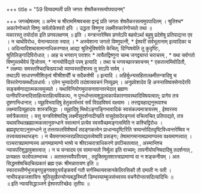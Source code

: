 +++
title = "59 दिव्यदम्पती प्रति जगतः शेषतैकरसत्वोपपादनम्"

+++
जगच्छेषत्वम् ॥ अनेन च श्रीराममिश्रवचसा द्वन्द्वं प्रति जगतः शेषतैकरसत्वमुपपादितम् । श्रुतिश्च\* अकारेणोच्यते विष्णुः सर्वलोकेश्वरो हरिः । उद्धता विष्णुना लक्ष्मीरुकारेणोच्यते तथा ॥  
मकारस्तु तयोर्दास इति प्रणवलक्षणम् ॥ इति । मन्त्रान्तरेष्विव प्रणवेऽपि बहवोऽर्था बहुषु प्रदेशेषु प्रतिपाद्यन्त एव । न चार्थविरोधः, येनान्यपरता स्यात् । \* अस्येशाना जगतो विष्णुपत्नी, \* ईश्वरीं सर्वभूतानाम् इत्यादिका च । अदित्यादिशब्दसामानाधिकरण्यात् आद्या श्रुतिर्भूविषयेति केचित्; दिग्विषयेति तु कुदृष्टिः, श्रुतिलिङ्गादिविरोधात् । आह च भगवान् पराशरः \* त्वयैतद्विष्णुना चाम्ब जगद्व्याप्तं चराचरम् , \* यथा सर्वगतो विष्णुस्तथैवेयं द्विजोत्तम, \* नानयोर्विद्यते परम् इत्यादि । तथा च भगवच्छास्त्रवचनम् \* एकतत्त्वमिवोदितौ,  
\* लक्ष्म्याः समस्तश्चिदचित्प्रपञ्चो व्याप्यस्तदीशस्य तु साऽपि सर्वम् ।  
तथाऽपि साधारणमीशितृत्वं श्रीश्रीशयोौं च सदैकशेषी ॥ इत्यादि । अहिर्बुध्न्यसहितालक्ष्मीतन्त्रादिषु च विस्तरेणायमर्थोऽवधार्यः । एतेन भूम्यादेरपि तदंशत्ववचनं निव्यूढम् । अनुप्रवेशादेव हि अनन्तविष्वक्सेनादेरपि सङ्कर्षणाद्यात्मकत्वमुच्यते । यथाविनियोगमुपासनावान्तरभेदात् ब्रह्मणः पत्नीपरिजनादिसाहित्यराहित्यविकल्पः, न पुनर्धान्तत्वशुद्धत्वकार्यकारणावस्थादिविषयत्वात्; प्रागेव तत्र दूषणाभिधानात् । व्यूहविभवादिषु हेतुकार्यभावं सर्वं विग्रहविषयं वक्ष्यामः । तत्तद्व्यहाद्यनुरूपाश्च लक्ष्म्यादिव्यूहादयः शास्त्रसिद्धाः । व्यूहादिषु मिथोऽङ्गाङ्गिभावादिकं स्वसंकल्पमात्रायत्तम् , ईश्वरस्य सर्वत्रैकत्वात् । यत्तु यन्त्रविशेषादिषु लक्ष्मीसुदर्शनादीन्प्रति वासुदेवादेरङ्गत्वं वचित्वचित् प्रतिपाद्यते, तत्र यथावस्थितब्रह्मात्मकत्वानुसन्धाने स्वात्मानं प्रत्येव स्वस्यैच्छमङ्गत्वमिति न कश्चिद्विरोधः । ब्रह्मदृष्टयाऽनुसन्धाने तु तत्तत्फलविशेषार्थं तदङ्गकत्वेन प्राधान्यदृष्टिरिति त्रय्यन्तोदितदृष्टिविध्यन्तरेष्विव न तत्त्वव्यवस्थाभङ्गः । न चैवमागमान्तरप्रतिपाद्यतत्त्वेष्वपि प्रसङ्गः; तेषामागमानामप्रामाण्यस्य वक्ष्यमाणत्वात् । पञ्चरात्रप्रामाण्यस्य आगमप्रामाण्ये भाष्ये च श्रीपञ्चरात्राधिकरणे प्रपञ्चितत्वात् , अस्माभिश्च न्यायपरिशुद्धावुक्तत्वात् । न च यन्त्रादय एव सामान्यतो निर्मूला इति वाच्यम्; तापनीयोपनिषदादिषु तदर्शनात् , प्रत्यक्षतः फलोपलम्भाच्च । अतस्तत्त्ववैपरीत्यम् , तदुक्तिमूलशास्त्राप्रामाण्यं वा न शङ्कनीयम् । अतः सिद्धमशेषचिदचित्प्रकारं ब्रह्म एकः श्रीमन्नारायण इति ॥  
स्फारास्तीर्णभुजङ्गपुङ्गववपुःपर्यङ्कवर्यं गतौ सर्गस्थित्यवसानकेलिरसिकौ तौ दम्पती नः पती । नाभीपङ्कजशायिनः श्रुतिसुखैरन्योन्यबद्धस्मितौ डिम्भस्याम्बुजसंभवस्य वचनैरोन्तत्सदित्यादिभिः ॥  
॥ इति न्यायसिद्धाञ्जने ईश्वरपरिच्छेदः तृतीयः ॥